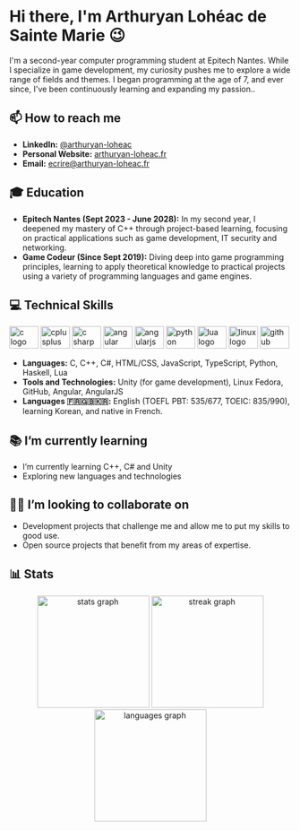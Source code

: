 # Hi there, I'm Arthuryan Lohéac de Sainte Marie 😉

I'm a second-year computer programming student at Epitech Nantes. While I specialize in game development, my curiosity pushes me to explore a wide range of fields and themes. I began programming at the age of 7, and ever since, I've been continuously learning and expanding my passion..

## 📫 How to reach me
- **LinkedIn:** <a href="https://www.linkedin.com/in/arthuryan-loheac/">@arthuryan-loheac</a>
- **Personal Website:** <a href="https://arthuryan-loheac.fr">arthuryan-loheac.fr</a>
- **Email:** ecrire@arthuryan-loheac.fr

## 🎓 Education
- **Epitech Nantes (Sept 2023 - June 2028):** In my second year, I deepened my mastery of C++ through project-based learning, focusing on practical applications such as game development, IT security and networking.
- **Game Codeur (Since Sept 2019):** Diving deep into game programming principles, learning to apply theoretical knowledge to practical projects using a variety of programming languages and game engines.

## 💻 Technical Skills</h3>

<div align="left">
  <img src="https://cdn.jsdelivr.net/gh/devicons/devicon/icons/c/c-original.svg" height="40" width="52" alt="c logo"  />
  <img src="https://cdn.jsdelivr.net/gh/devicons/devicon/icons/cplusplus/cplusplus-original.svg" height="40" width="52" alt="cplusplus logo"  />
  <img src="https://cdn.jsdelivr.net/gh/devicons/devicon/icons/csharp/csharp-original.svg" height="40" width="52" alt="c sharp logo"  />
  <img src="https://cdn.jsdelivr.net/gh/devicons/devicon/icons/angular/angular-original.svg" height="40" width="52" alt="angular logo"  />
  <img src="https://cdn.jsdelivr.net/gh/devicons/devicon/icons/angularjs/angularjs-original.svg" height="40" width="52" alt="angularjs logo"  />
  <img src="https://cdn.jsdelivr.net/gh/devicons/devicon/icons/python/python-original.svg" height="40" width="52" alt="python logo"  />
  <img src="https://cdn.jsdelivr.net/gh/devicons/devicon/icons/lua/lua-original.svg" height="40" width="52" alt="lua logo"  />
  <img src="https://cdn.jsdelivr.net/gh/devicons/devicon/icons/linux/linux-original.svg" height="40" width="52" alt="linux logo"  />
  <img src="https://cdn.jsdelivr.net/gh/devicons/devicon/icons/git/git-original.svg" height="40" width="52" alt="github logo"  />
</div>
  
- **Languages:** C, C++, C#, HTML/CSS, JavaScript, TypeScript, Python, Haskell, Lua
- **Tools and Technologies:** Unity (for game development), Linux Fedora, GitHub, Angular, AngularJS
- **Languages 🇫🇷🇬🇧🇰🇷:** English (TOEFL PBT: 535/677, TOEIC: 835/990), learning Korean, and native in French.

## 📚 I’m currently learning

- I’m currently learning C++, C# and Unity
- Exploring new languages and technologies

## 🤝🏼 I’m looking to collaborate on
- Development projects that challenge me and allow me to put my skills to good use.
- Open source projects that benefit from my areas of expertise.

## 📊 Stats

<div align="center">
  <img src="https://github-readme-stats-delta-brown-84.vercel.app/api?username=ArthuryanLoheac&show_icons=true&hide=&theme=dark&count_private=true&hide_border=false" height="200" alt="stats graph"  />
  <img src="https://streak-stats.demolab.com?user=ArthuryanLoheac&locale=en&mode=daily&theme=dark&hide_border=false&border_radius=5&count_private=true&date_format=j M[ Y]&order=3" height="200" alt="streak graph"  />
  <img src="https://github-readme-stats-delta-brown-84.vercel.app/api/top-langs/?username=ArthuryanLoheac&langs_count=10&theme=dark&&count_private=truehide_border=false&locale=en&custom_title=Top%20%Languages&layout=compact" height="200" alt="languages graph"  />
</div>
